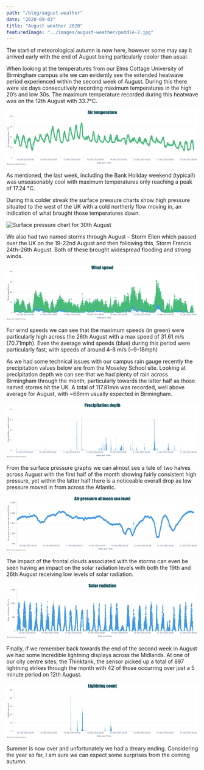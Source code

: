 ```yaml
---
path: "/blog/august-weather"
date: "2020-09-03"
title: "August weather 2020"
featuredImage: "../images/august-weather/puddle-2.jpg"
---
```


The start of meteorological autumn is now here, however some may say it arrived early with the end of August being particularly cooler than usual.

When looking at the temperatures from our Elms Cottage University of Birmingham campus site we can evidently see the extended heatwave period experienced within the second week of August. During this there were six days consecutively recording maximum temperatures in the high 20’s and low 30s. The maximum temperature recorded during this heatwave was on the 12th August with 33.7°C.

![Average temperatures for Birmingham through August 2020](../images/august-weather/air-temp.png)

As mentioned, the last week, including the Bank Holiday weekend (typical!) was unseasonably cool with maximum temperatures only reaching a peak of 17.24 °C.

During this colder streak the surface pressure charts show high pressure situated to the west of the UK with a cold northerly flow moving in, an indication of what brought those temperatures down.

![Surface pressure chart for 30th August](../images/august-weather/SP-30-08-temp.JPG)

We also had two named storms through August – Storm Ellen which passed over the UK on the 19-22nd August and then following this, Storm Francis 24th–26th August. Both of these brought widespread flooding and strong winds. 



![Wind speeds for Birmingham through August 2020](../images/august-weather/wind-speed.png)

For wind speeds we can see that the maximum speeds (in green) were particularly high across the 26th August with a max speed of 31.61 m/s (70.71mph). Even the average wind speeds (blue) during this period were particularly fast, with speeds of around 4-8 m/s (~9-18mph)

As we had some technical issues with our campus rain gauge recently the precipitation values below are from the Moseley School site. Looking at precipitation depth we can see that we had plenty of rain across Birmingham through the month, particularly towards the latter half as those named storms hit the UK. A total of 117.81mm was recorded, well above average for August, with ~66mm usually expected in Birmingham. 


![Precipitation values for Birmingham through August 2020](../images/august-weather/precip.png)

From the surface pressure graphs we can almost see a tale of two halves across August with the first half of the month showing fairly consistent high pressure, yet within the latter half there is a noticeable overall drop as low pressure moved in from across the Atlantic.

![Surface pressure values for Birmingham through August 2020](../images/august-weather/air-pressure.png)

The impact of the frontal clouds associated with the storms can even be seen having an impact on the solar radiation levels with both the 19th and 26th August receiving low levels of solar radiation. 

![Solar radiation values for Birmingham through August 2020](../images/august-weather/solar-rad.png)

Finally, if we remember back towards the end of the second week in August we had some incredible lightning displays across the Midlands. At one of our city centre sites, the Thinktank, the sensor picked up a total of 897 lightning strikes through the month with 42 of those occurring over just a 5 minute period on 12th August. 

![Lightning strike count for Birmingham through August 2020](../images/august-weather/lightning.png)


Summer is now over and unfortunately we had a dreary ending. Considering the year so far, I am sure we can expect some surprises from the coming autumn.